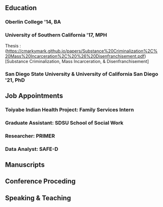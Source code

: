 ## Education

### Oberlin College '14, BA

### University of Southern California '17, MPH

Thesis : (https://cmarkymark.github.io/papers/Substance%20Criminalization%2C%20Mass%20Incarceration%2C%20%26%20Disenfranchisement.pdf)[Substance Criminalization, Mass Incarceration, & Disenfranchisement]

### San Diego State University & University of California San Diego '21, PhD

## Job Appointments

### Toiyabe Indian Health Project: Family Services Intern

### Graduate Assistant: SDSU School of Social Work

### Researcher: PRIMER

### Data Analyst: SAFE-D

## Manuscripts

## Conference Proceding

## Speaking & Teaching

